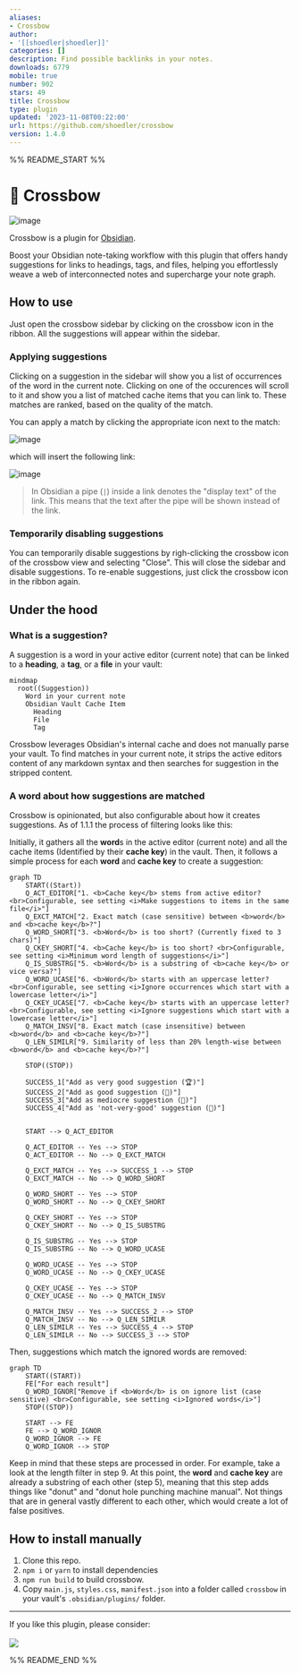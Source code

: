 ```yaml
---
aliases:
- Crossbow
author:
- '[[shoedler|shoedler]]'
categories: []
description: Find possible backlinks in your notes.
downloads: 6779
mobile: true
number: 902
stars: 49
title: Crossbow
type: plugin
updated: '2023-11-08T00:22:00'
url: https://github.com/shoedler/crossbow
version: 1.4.0
---
```


%% README_START %%

# 🏹 Crossbow

![image](https://user-images.githubusercontent.com/38029550/229279990-f10723bc-380e-4e29-b4f2-47f9b8a5beb9.png)

Crossbow is a plugin for [Obsidian](https://obsidian.md).

Boost your Obsidian note-taking workflow with this plugin that offers handy suggestions for links to headings, tags, and files, helping you effortlessly weave a web of interconnected notes and supercharge your note graph.

## How to use

Just open the crossbow sidebar by clicking on the crossbow icon in the ribbon. All the suggestions will appear within the sidebar.

### Applying suggestions

Clicking on a suggestion in the sidebar will show you a list of occurrences of the word in the current note.
Clicking on one of the occurences will scroll to it and show you a list of matched cache items that you can link to. These matches are ranked, based on the quality of the match.

You can apply a match by clicking the appropriate icon next to the match:

![image](https://user-images.githubusercontent.com/38029550/236627426-d4d44d7d-f8e4-4d0d-b291-9ec6aa281ee6.png)

which will insert the following link:

![image](https://user-images.githubusercontent.com/38029550/229280048-fe7a8e31-8cbf-4090-a7f0-4bf0b83814d7.png)

> In Obsidian a pipe (`|`) inside a link denotes the "display text" of the link. This means that the text after the pipe will be shown instead of the link.

### Temporarily disabling suggestions

You can temporarily disable suggestions by righ-clicking the crossbow icon of the crossbow view and selecting "Close". This will close the sidebar and disable suggestions. To re-enable suggestions, just click the crossbow icon in the ribbon again.

## Under the hood

### What is a suggestion?

A suggestion is a word in your active editor (current note) that can be linked to a **heading**, a **tag**, or a **file** in your vault:

```mermaid
mindmap
  root((Suggestion))
    Word in your current note
    Obsidian Vault Cache Item
      Heading
      File
      Tag
```

Crossbow leverages Obsidian's internal cache and does not manually parse your vault.
To find matches in your current note, it strips the active editors content of any markdown syntax and then searches for suggestion in the stripped content.

### A word about how suggestions are matched

Crossbow is opinionated, but also configurable about how it creates suggestions.
As of 1.1.1 the process of filtering looks like this:

Initially, it gathers all the **word**s in the active editor (current note) and all the cache items (Identified by their **cache key**) in the vault.
Then, it follows a simple process for each **word** and **cache key** to create a suggestion:

```mermaid
graph TD
    START((Start))
    Q_ACT_EDITOR["1. <b>Cache key</b> stems from active editor? <br>Configurable, see setting <i>Make suggestions to items in the same file</i>"]
    Q_EXCT_MATCH["2. Exact match (case sensitive) between <b>word</b> and <b>cache key</b>?"]
    Q_WORD_SHORT["3. <b>Word</b> is too short? (Currently fixed to 3 chars)"]
    Q_CKEY_SHORT["4. <b>Cache key</b> is too short? <br>Configurable, see setting <i>Minimum word length of suggestions</i>"]
    Q_IS_SUBSTRG["5. <b>Word</b> is a substring of <b>cache key</b> or vice versa?"]
    Q_WORD_UCASE["6. <b>Word</b> starts with an uppercase letter? <br>Configurable, see setting <i>Ignore occurrences which start with a lowercase letter</i>"]
    Q_CKEY_UCASE["7. <b>Cache key</b> starts with an uppercase letter? <br>Configurable, see setting <i>Ignore suggestions which start with a lowercase letter</i>"]
    Q_MATCH_INSV["8. Exact match (case insensitive) between <b>word</b> and <b>cache key</b>?"]
    Q_LEN_SIMILR["9. Similarity of less than 20% length-wise between <b>word</b> and <b>cache key</b>?"]

    STOP((STOP))

    SUCCESS_1["Add as very good suggestion (🏆)"]
    SUCCESS_2["Add as good suggestion (🥇)"]
    SUCCESS_3["Add as mediocre suggestion (🥈)"]
    SUCCESS_4["Add as 'not-very-good' suggestion (🥉)"]


    START --> Q_ACT_EDITOR

    Q_ACT_EDITOR -- Yes --> STOP
    Q_ACT_EDITOR -- No --> Q_EXCT_MATCH

    Q_EXCT_MATCH -- Yes --> SUCCESS_1 --> STOP
    Q_EXCT_MATCH -- No --> Q_WORD_SHORT

    Q_WORD_SHORT -- Yes --> STOP
    Q_WORD_SHORT -- No --> Q_CKEY_SHORT

    Q_CKEY_SHORT -- Yes --> STOP
    Q_CKEY_SHORT -- No --> Q_IS_SUBSTRG

    Q_IS_SUBSTRG -- Yes --> STOP
    Q_IS_SUBSTRG -- No --> Q_WORD_UCASE

    Q_WORD_UCASE -- Yes --> STOP
    Q_WORD_UCASE -- No --> Q_CKEY_UCASE

    Q_CKEY_UCASE -- Yes --> STOP
    Q_CKEY_UCASE -- No --> Q_MATCH_INSV

    Q_MATCH_INSV -- Yes --> SUCCESS_2 --> STOP
    Q_MATCH_INSV -- No --> Q_LEN_SIMILR
    Q_LEN_SIMILR -- Yes --> SUCCESS_4 --> STOP
    Q_LEN_SIMILR -- No --> SUCCESS_3 --> STOP
```

Then, suggestions which match the ignored words are removed:

```mermaid
graph TD
    START((START))
    FE["For each result"]
    Q_WORD_IGNOR["Remove if <b>Word</b> is on ignore list (case sensitive) <br>Configurable, see setting <i>Ignored words</i>"]
    STOP((STOP))

    START --> FE
    FE --> Q_WORD_IGNOR
    Q_WORD_IGNOR --> FE
    Q_WORD_IGNOR --> STOP
```

Keep in mind that these steps are processed in order. For example, take a look at the length filter in step 9. At this point, the **word** and **cache key** are already a substring of each other (step 5), meaning that this step adds things like "donut" and "donut hole punching machine manual". Not things that are in general vastly different to each other, which would create a lot of false positives.

## How to install manually

1. Clone this repo.
2. `npm i` or `yarn` to install dependencies
3. `npm run build` to build crossbow.
4. Copy `main.js`, `styles.css`, `manifest.json` into a folder called `crossbow` in your vault's `.obsidian/plugins/` folder.

<hr/>
If you like this plugin, please consider:
<br/>
<br/>
<a href="https://www.buymeacoffee.com/shoedler"><img src="https://img.buymeacoffee.com/button-api/?text=Buy me a beer&emoji=🍺&slug=shoedler&button_colour=ffffff&font_colour=000000&font_family=Lato&outline_colour=000000&coffee_colour=FFDD00" /></a>


%% README_END %%